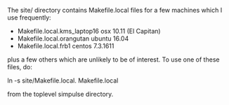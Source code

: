 The site/ directory contains Makefile.local files for a few
machines which I use frequently:

  - Makefile.local.kms_laptop16     osx 10.11 (El Capitan)
  - Makefile.local.orangutan        ubuntu 16.04
  - Makefile.local.frb1             centos 7.3.1611

plus a few others which are unlikely to be of interest.
To use one of these files, do:

  ln -s site/Makefile.local.<MACHINE> Makefile.local

from the toplevel simpulse directory.
